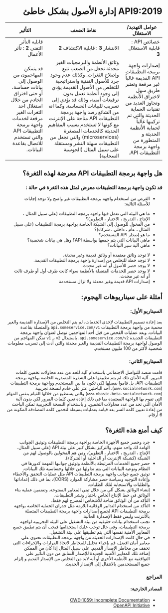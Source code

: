 <div dir="rtl" align='right'>

# API9:2019  إدارة الأصول بشكل خاطئ

| عوامل التهديد/ الاستغلال                                                                                                                                                                                                    | نقاط الضعف	                                                                                                                                                                                                                                                                                                                                                                                                                                                       | التأثير	                                                                                                                                                                           |
|-----------------------------------------------------------------------------------------------------------------------------------------------------------------------------------------------------------------------------|-------------------------------------------------------------------------------------------------------------------------------------------------------------------------------------------------------------------------------------------------------------------------------------------------------------------------------------------------------------------------------------------------------------------------------------------------------------------|------------------------------------------------------------------------------------------------------------------------------------------------------------------------------------|
| خصائص API : قابلية الاستغلال **3**	                                                                                                                             | الانتشار **3** : قابلية الاكتشاف  **2**	                                                                                                                                                                                             | قابلية التأثر التقني **2** : تأثر الأعمال	                                                                                                                                                                                                                                                                                                                                                                                                                                 | التأثر التقني و تأثر الأعمال: 2                                                                                                                                                    |
| إصدارات واجهة برمجة التطبيقات API القديمة غالباً غير مرقعة وتعتبر طريق سهل لاختراق الأنظمة وتجاوز العديد من تقنيات الحماية الحديثة والتي تم تركيبها غالباً لحماية الأنظمة الحديثة و المتطورة من واجهة برمجة التطبيقات API.	 | وثائق الأنظمة والبرمجيات الغير محدثة تجعل من الصعب تتبع وإصلاح الثغرات. وكذلك عدم وجود جرد للأصول التقنية واستراتيجية للتخلص من الأصول القديمة يؤدي إلى وجود أنظمة تعمل بدون ترقيعات أمنية، وذلك قد يؤدي إلى تسريب للبيانات الحساسة. وكما انه من الشائع رصد واجهة برمجة التطبيقات API متاحة على الإنترنت مع كونها لا تستخدم بسبب المفاهيم الحديثة كالخدمات المصغرة (microservices) والتي تجعل من التطبيقات سهلة النشر ومستقلة على سبيل المثال (الحوسبة السحابية)	 | قد يتمكن المهاجمون من الوصول إلى بيانات حساسة، أو حتى اختراق الخادم من خلال استغلال احد الثغرات الغير مرقعة لخدمات واجهة برمجة التطبيقات API والتي تستخدم للاتصال بقاعدة البيانات. |



## هل واجهة برمجة التطبيقات API معرضة لهذه الثغرة؟

### قد تكون واجهة برمجة التطبيقات معرض لمثل هذه الثغرة في حالة :

* الغرض من استخدام واجهة برمجة التطبيقات غير واضح ولا توجد إجابات للأسئلة التالية:
 -  ما هي البيئة التي تعمل فيها واجهة برمجة التطبيقات (على سبيل المثال ، الإنتاج ، التدريج ، الاختبار ، التطوير)؟
 - من المخول للوصول إلى الشبكة الخاصة بواجهة برمجة التطبيقات (على سبيل المثال ، عام ، داخلي ، شركاء)؟
 - ما هو إصدار API  المستخدم؟
 - ماهي البيانات التي يتم جمعها بواسطة API؟ وهل هي بيانات شخصية؟
 - ماهي آلية سير البيانات؟
* لا توجد وثائق معتمدة أو وثائق قديمة وغير محدثة.
* لا توجد خطة للتخلص من إصدارة واجهة برمجة التطبيقات القديمة.
* لا يوجد حصر للأصول أو أنه غير محدث.
* لا يوجد حصر للخدمات المتصلة بالأنظمة سواء كانت طرف أول أو طرف ثالث أو أنه غير محدث.
* إصدارات API قديمة وغير محدثة ولا تزال مستخدمة

## أمثلة على سيناريوهات الهجوم:

### السيناريو الأول:

بعد إعادة تصميم التطبيقات لإحدى الخدمات، لم يتم التخلص من الإصدارة القديمة والغير محمية من واجهة برمجة التطبيقات `api.someservice.com/v1` والمتصلة بقاعدة البيانات. وبعد عمليات الفحص من قبل أحد المهاجمين توصل لعنوان واجهة برمجة التطبيقات الجديدة `api.someservice.com/v2`. باستبدال `v2` بـ `v1`  تمكن المهاجم من الوصول لواجهة برمجة التطبيقات القديمة والغير محدثة والتي أدت إلى تسريب معلومات شخصية لأكثر من 100 مليون مستخدم.

### السيناريو الثاني:

 قامت منصة للتواصل الاجتماعي باستخدام آلية للحد من عدد محاولات تخمين كلمات المرور. آلية الأمان تلك لم يتم تطبيقها على الشفرة المصدرية الخاصة بواجهة برمجة التطبيقات API، بل قاموا بفصلها لكي تكون ما بين المستخدم وواجهة برمجة التطبيقات (`www.socialnetwork.com`).  أحد الباحثين عثر على خادم لنسخة تجريبية (`www.mbasic.beta.socialnetwork.com`) والتي يستطيع من خلالها القيام بنفس المهام التي تقوم بها الواجهة المعتمدة بما في ذلك إعادة تعين كلمات المرور لكن بدون آلية الأمان التي تحد من عدد محاولات التخمين. و باستخدام النسخة التجريبية تمكن الباحث من إعادة تعيين كلمة السر  بعد قيامة بعمليات بسيطة لتخمين كلمة المصادقة المكونة من 6 أرقام.



## كيف أمنع هذه الثغرة؟

* 	جرد وحصر جميع الأجهزة الخاصة بواجهة برمجة التطبيقات وتوثيق الجوانب الهامة لك واحد منهم، والتركيز بشكل كبير على بيئة API (على سبيل المثال، الإنتاج ، التدريج ، الاختبار ، التطوير)، ومن هم المخولين بالوصول لهم من الشبكة (كشبكة الإنترنت أو الداخلية أو الشركاء).
*  	حصر جميع الخدمات المرتبطة بالأنظمة وتوثيق جوانبها المهمة كدورها في النظام ونوعية البيانات التي يتم تداولها من خلالها وحساسية تلك البيانات.
* 	توثيق جميع جوانب واجهة برمجة التطبيقات API مثل عمليات التحقق والأخطاء وإعادة التوجيه وسياسة  حصر مشاركة الموارد (CORS)، بما في ذلك إعداداتها والطلبات والاستجابة لتلك الطلبات.
* 	إنشاء الوثائق بشكل آلي من خلال تبني المعايير المفتوحة. وتضمين عملية بناء الوثائق في خط الإنتاج الخاص باختبار ونشر التطبيقات.
* 	التأكد من أن الوثائق متاحة للأشخاص المصرح لهم فقط.
* 	التأكد من استخدام التدابير الوقائية اللازمة مثل جدران الحماية الخاصة بواجهة برمجة التطبيقات API لجميع إصدارات واجهة برمجة التطبيقات المتصلة بالأنترنت وليس فقط الإصدارة  الحالية.
* 	تجنب استخدام بيانات حقيقية من بيئة التشغيل على البيئة التجريبية لواجهة برمجة التطبيقات، وفي حال توجب عليك استخدامها فيجب أن يتم تطبيق جميع المعايير الأمنية نفسها التي يتم تطبيقها على بيئة التشغيل.
* 	في حال كانت الإصدارات الحديثة من واجهة برمجة التطبيقات تحتوي على معايير أمان افضل، قم بإجراء تحليل للمخاطر لاتخاذ القرارات والإجراءات التي تخفف من مخاطر الإصدار القديم. على سبيل المثال إذا كان من الممكن إضافة تلك المعايير الأمنية الجديدة للإصدار السابق من دون التأثير على التوافقية مع الأنظمة الأخرى أو أنه لابد من التخلص من الإصدار القديم و إلزام جميع المستخدمين بالانتقال إلى الإصدار الحديث.

<h3 dir='rtl' align='right'>المراجع</h3>

<h4 dir='rtl' align='right'>المصادر الخارجية:</h4>

* [CWE-1059: Incomplete Documentation][1]
* [OpenAPI Initiative][2]

[1]: https://cwe.mitre.org/data/definitions/1059.html
[2]: https://www.openapis.org/
